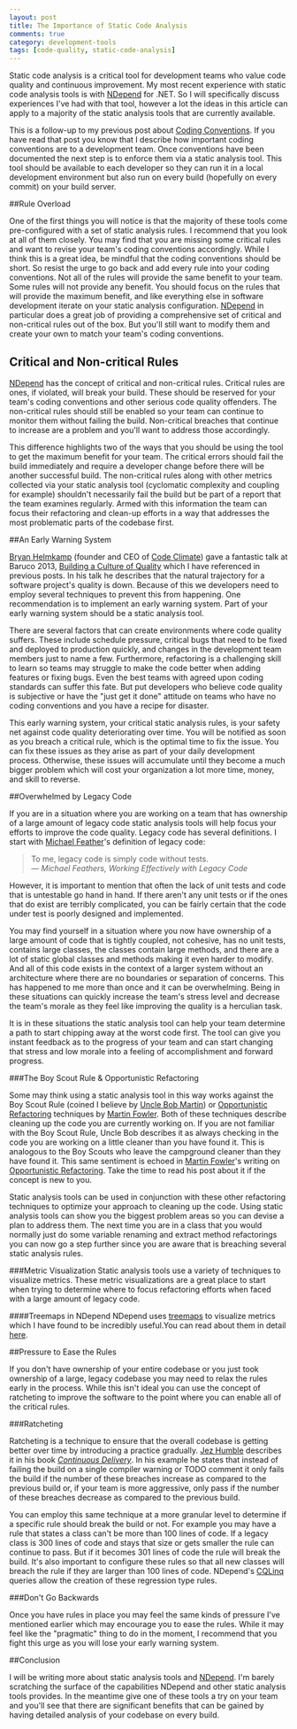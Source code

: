 ```yaml
---
layout: post
title: The Importance of Static Code Analysis
comments: true
category: development-tools
tags: [code-quality, static-code-analysis]
---
```


Static code analysis is a critical tool for development teams who value code quality and continuous improvement. My most recent experience with static code analysis tools is with [NDepend](http://www.ndepend.com/ "NDepend Home Page") for .NET. So I will specifically discuss experiences I've had with that tool, however a lot the ideas in this article can apply to a majority of the static analysis tools that are currently available.

<!--more-->
 
This is a follow-up to my previous post about [Coding Conventions](/2015/07/18/coding-conventions.html). If you have read that post you know that I describe how important coding conventions are to a development team.  Once conventions have been documented the next step is to enforce them via a static analysis tool. This tool should be available to each developer so they can run it in a local development environment but also run on every build (hopefully on every commit) on your build server. 

##Rule Overload

One of the first things you will notice is that the majority of these tools come pre-configured with a set of static analysis rules. I recommend that you look at all of them closely. You may find that you are missing some critical rules and want to revise your team's coding conventions accordingly. While I think this is a great idea, be mindful that the coding conventions should be short. So resist the urge to go back and add every rule into your coding conventions. Not all of the rules will provide the same benefit to your team. Some rules will not provide any benefit. You should focus on the rules that will provide the maximum benefit, and like everything else in software development iterate on your static analysis configuration. 
[NDepend](http://www.ndepend.com/ "NDepend Home Page") in particular does a great job of providing a comprehensive set of critical and non-critical rules out of the box. But you'll still want to modify them and create your own to match your team's coding conventions.  

## Critical and Non-critical Rules

[NDepend](http://www.ndepend.com/ "NDepend Home Page") has the concept of critical and non-critical rules. Critical rules are ones, if violated, will break your build. These should be reserved for your team's coding conventions and other serious code quality offenders. The non-critical rules should still be enabled so your team can continue to monitor them without failing the build. Non-critical breaches that continue to increase are a problem and you'll want to address those accordingly.

This difference highlights two of the ways that you should be using the tool to get the maximum benefit for your team. The critical errors should fail the build immediately and require a developer change before there will be another successful build. The non-critical rules along with other metrics collected via your static analysis tool (cyclomatic complexity and coupling for example) shouldn't necessarily fail the build but be part of a report that the team examines regularly. Armed with this information the team can focus their refactoring and clean-up efforts in a way that addresses the most problematic parts of the codebase first.

##An Early Warning System

[Bryan Helmkamp](https://twitter.com/brynary "Bryan's twitter account") (founder and CEO of [Code Climate](https://codeclimate.com/)) gave a fantastic talk at Baruco 2013, [Building a Culture of Quality](https://www.youtube.com/watch?v=Jsi1YTkXwxA) which I have referenced in previous posts. In his talk he describes that the natural trajectory for a software project's quality is down. Because of this we developers need to employ several techniques to prevent this from happening. One recommendation is to implement an early warning system. Part of your early warning system should be a static analysis tool.

There are several factors that can create environments where code quality suffers. These include schedule pressure, critical bugs that need to be fixed and deployed to production quickly, and changes in the development team members just to name a few. Furthermore, refactoring is a challenging skill to learn so teams may struggle to make the code better when adding features or fixing bugs. Even the best teams with agreed upon coding standards can suffer this fate. But put developers who believe code quality is subjective or have the "just get it done" attitude on teams who have no coding conventions and you have a recipe for disaster. 

This early warning system, your critical static analysis rules, is your safety net against code quality deteriorating over time. You will be notified as soon as you breach a critical rule, which is the optimal time to fix the issue. You can fix these issues as they arise as part of your daily development process. Otherwise, these issues will accumulate until they become a much bigger problem which will cost your organization a lot more time, money, and skill to reverse. 

##Overwhelmed by Legacy Code

If you are in a situation where you are working on a team that has ownership of a large amount of legacy code static analysis tools will help focus your efforts to improve the code quality. Legacy code has several definitions. I start with [Michael Feather](https://michaelfeathers.silvrback.com/)'s definition of legacy code: 

> 
> To me, legacy code is simply code without tests.  
> &mdash; _Michael Feathers, Working Effectively with Legacy Code_  
>

However, it is important to mention that often the lack of unit tests and code that is untestable go hand in hand. If there aren't any unit tests or if the ones that do exist are terribly complicated, you can be fairly certain that the code under test is poorly designed and implemented. 

You may find yourself in a situation where you now have ownership of a large amount of code that is tightly coupled, not cohesive, has no unit tests, contains large classes, the classes contain large methods, and there are a lot of static global classes and methods making it even harder to modify. And all of this code exists in the context of a larger system without an architecture where there are no boundaries or separation of concerns. This has happened to me more than once and it can be overwhelming. Being in these situations can quickly increase the team's stress level and decrease the team's morale as they feel like improving the quality is a herculian task. 

It is in these situations the static analysis tool can help your team determine a path to start chipping away at the worst code first. The tool can give you instant feedback as to the progress of your team and can start changing that stress and low morale into a feeling of accomplishment and forward progress.

###The Boy Scout Rule & Opportunistic Refactoring

Some may think using a static analysis tool in this way works against the Boy Scout Rule (coined I believe by [Uncle Bob Martin](https://blog.8thlight.com/uncle-bob/archive.html)) or [Opportunistic Refactoring](http://martinfowler.com/bliki/OpportunisticRefactoring.html) techniques by [Martin Fowler](http://www.martinfowler.com/). Both of these techniques describe cleaning up the code you are currently working on. If you are not familiar with the Boy Scout Rule, Uncle Bob describes it as always checking in the code you are working on a little cleaner than you have found it. This is analogous to the Boy Scouts who leave the campground cleaner than they have found it. This same sentiment is echoed in [Martin Fowler](http://www.martinfowler.com/)'s writing on [Opportunistic Refactoring](http://martinfowler.com/bliki/OpportunisticRefactoring.html). Take the time to read his post about it if the concept is new to you.

Static analysis tools can be used in conjunction with these other refactoring techniques to optimize your approach to cleaning up the code. Using static analysis tools can show you the biggest problem areas so you can devise a plan to address them. The next time you are in a class that you would normally just do some variable renaming and extract method refactorings you can now go a step further since you are aware that is breaching several static analysis rules. 

###Metric Visualization
Static analysis tools use a variety of techniques to visualize metrics. These metric visualizations are a great place to start when trying to determine where to focus refactoring efforts when faced with a large amount of legacy code. 

####Treemaps in NDepend
NDepend uses [treemaps](http://www.ndepend.com/docs/treemap-visualization-of-code-metrics) to visualize metrics which I have found to be incredibly useful.You can read about them in detail [here](http://www.ndepend.com/docs/treemap-visualization-of-code-metrics).


##Pressure to Ease the Rules

If you don't have ownership of your entire codebase or you just took ownership of a large, legacy codebase you may need to relax the rules early in the process. While this isn't ideal you can use the concept of ratcheting to improve the software to the point where you can enable all of the critical rules.

###Ratcheting 

Ratcheting is a technique to ensure that the overall codebase is getting better over time by introducing a practice gradually. [Jez Humble](https://twitter.com/jezhumble "Jez's twitter account") describes it in his book _[Continuous Delivery](http://continuousdelivery.com/)_. In his example he states that instead of failing the build on a single compiler warning or TODO comment it only fails the build if the number of these breaches increase as compared to the previous build or, if your team is more aggressive, only pass if the number of these breaches decrease as compared to the previous build.

You can employ this same technique at a more granular level to determine if a specific rule should break the build or not. For example you may have a rule that states a class can't be more than 100 lines of code. If a legacy class is 300 lines of code and stays that size or gets smaller the rule can continue to pass. But if it becomes 301 lines of code the rule will break the build. It's also important to configure these rules so that all new classes will breach the rule if they are larger than 100 lines of code. NDepend's [CQLinq](http://www.ndepend.com/docs/cqlinq-syntaxrule) queries allow the creation of these regression type rules.

###Don't Go Backwards

Once you have rules in place you may feel the same kinds of pressure I've mentioned earlier which may encourage you to ease the rules. While it may feel like the "pragmatic" thing to do in the moment, I recommend that you fight this urge as you will lose your early warning system.

##Conclusion

I will be writing more about static analysis tools and [NDepend](http://www.ndepend.com/ "NDepend Home Page"). I'm barely scratching the surface of the capabilities NDepend and other static analysis tools provides. In the meantime give one of these tools a try on your team and you'll see that there are significant benefits that can be gained by having detailed analysis of your codebase on every build.
